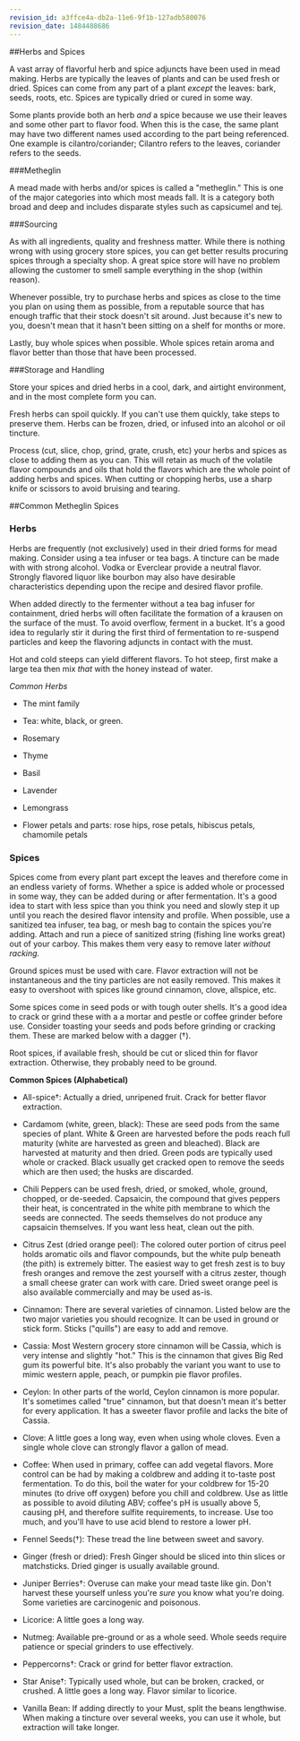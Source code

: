 ```yaml
---
revision_id: a3ffce4a-db2a-11e6-9f1b-127adb580076
revision_date: 1484488686
---
```


##Herbs and Spices

A vast array of flavorful herb and spice adjuncts have been used in mead making. Herbs are typically the leaves of plants and can be used fresh or dried. Spices can come from any part of a plant *except* the leaves: bark, seeds, roots, etc. Spices are typically dried or cured in some way.

Some plants provide both an herb *and* a spice because we use their leaves and some other part to flavor food. When this is the case, the same plant may have two different names used according to the part being referenced. One example is cilantro/coriander; Cilantro refers to the leaves, coriander refers to the seeds.

###Metheglin

A mead made with herbs and/or spices is called a "metheglin." This is one of the major categories into which most meads fall. It is a category both broad and deep and includes disparate styles such as capsicumel and tej.
 
###Sourcing

As with all ingredients, quality and freshness matter. While there is nothing wrong with using grocery store spices, you can get better results procuring spices through a specialty shop. A great spice store will have no problem allowing the customer to smell sample everything in the shop (within reason). 

Whenever possible, try to purchase herbs and spices as close to the time you plan on using them as possible, from a reputable source that has enough traffic that their stock doesn't sit around. Just because it's new to you, doesn't mean that it hasn't been sitting on a shelf for months or more.

Lastly, buy whole spices when possible. Whole spices retain aroma and flavor better than those that have been processed.
 
###Storage and Handling

Store your spices and dried herbs in a cool, dark, and airtight environment, and in the most complete form you can. 

Fresh herbs can spoil quickly. If you can't use them quickly, take steps to preserve them. Herbs can be frozen, dried, or infused into an alcohol or oil tincture.
 
Process (cut, slice, chop, grind, grate, crush, etc) your herbs and spices as close to adding them as you can. This will retain as much of the volatile flavor compounds and oils that hold the flavors which are the whole point of adding herbs and spices. When cutting or chopping herbs, use a sharp knife or scissors to avoid bruising and tearing.

##Common Metheglin Spices

### Herbs

Herbs are frequently (not exclusively) used in their dried forms for mead making. Consider using a tea infuser or tea bags. A tincture can be made with with strong alcohol. Vodka or Everclear provide a neutral flavor. Strongly flavored liquor like bourbon may also have desirable characteristics depending upon the recipe and desired flavor profile.

When added directly to the fermenter without a tea bag infuser for containment, dried herbs will often facilitate the formation of a krausen on the surface of the must. To avoid overflow, ferment in a bucket. It's a good idea to regularly stir it during the first third of fermentation to re-suspend particles and keep the flavoring adjuncts in contact with the must.

Hot and cold steeps can yield different flavors. To hot steep, first make a large tea then mix *that* with the honey instead of water.

*Common Herbs*

* The mint family

* Tea: white, black, or green. 

* Rosemary

* Thyme 

* Basil 

* Lavender 

* Lemongrass 

* Flower petals and parts: rose hips, rose petals, hibiscus petals, chamomile petals

### Spices

Spices come from every plant part except the leaves and therefore come in an endless variety of forms. Whether a spice is added whole or processed in some way, they can be added during or after fermentation. It's a good idea to start with less spice than you think you need and slowly step it up until you reach the desired flavor intensity and profile. When possible, use a sanitized tea infuser, tea bag, or mesh bag to contain the spices you're adding. Attach and run a piece of sanitized string (fishing line works great) out of your carboy. This makes them very easy to remove later *without racking.*

Ground spices must be used with care. Flavor extraction will not be instantaneous and the tiny particles are not easily removed. This makes it easy to overshoot with spices like ground cinnamon, clove, allspice, etc.

Some spices come in seed pods or with tough outer shells. It's a good idea to crack or grind these with a a mortar and pestle or coffee grinder before use. Consider toasting your seeds and pods before grinding or cracking them. These are marked below with a dagger (†).

Root spices, if available fresh, should be cut or sliced thin for flavor extraction. Otherwise, they probably need to be ground.

**Common Spices (Alphabetical)**

* All-spice†: Actually a dried, unripened fruit. Crack for better flavor extraction.

* Cardamom (white, green, black): These are seed pods from the same species of plant. White &amp; Green are harvested before the pods reach full maturity (white are harvested as green and bleached). Black are harvested at maturity and then dried. Green pods are typically used whole or cracked. Black usually get cracked open to remove the seeds which are then used; the husks are discarded.

* Chili Peppers can be used fresh, dried, or smoked, whole, ground, chopped, or de-seeded. Capsaicin, the compound that gives peppers their heat, is concentrated in the white pith membrane to which the seeds are connected. The seeds themselves do not produce any capsaicin themselves. If you want less heat, clean out the pith.

* Citrus Zest (dried orange peel): The colored outer portion of citrus peel holds aromatic oils and flavor compounds, but the white pulp beneath (the pith) is extremely bitter. The easiest way to get fresh zest is to buy fresh oranges and remove the zest yourself with a citrus zester, though a small cheese grater can work with care. Dried sweet orange peel is also available commercially and may be used as-is.

* Cinnamon: There are several varieties of cinnamon. Listed below are the two major varieties you should recognize. It can be used in ground or stick form. Sticks ("quills") are easy to add and remove.

 * Cassia: Most Western grocery store cinnamon will be Cassia, which is very intense and slightly "hot." This is the cinnamon that gives Big Red gum its powerful bite. It's also probably the variant you want to use to mimic western apple, peach, or pumpkin pie flavor profiles.

 * Ceylon: In other parts of the world, Ceylon cinnamon is more popular. It's sometimes called "true" cinnamon, but that doesn't mean it's better for every application. It has a sweeter flavor profile and lacks the bite of Cassia.

* Clove: A little goes a long way, even when using whole cloves. Even a single whole clove can strongly flavor a gallon of mead.

* Coffee: When used in primary, coffee can add vegetal flavors. More control can be had by making a coldbrew and adding it to-taste post fermentation. To do this, boil the water for your coldbrew for 15-20 minutes (to drive off oxygen) before you chill and coldbrew. Use as little as possible to avoid diluting ABV; coffee's pH is usually above 5, causing pH, and therefore sulfite requirements, to increase. Use too much, and you'll have to use acid blend to restore a lower pH.

* Fennel Seeds(†): These tread the line between sweet and savory.

* Ginger (fresh or dried): Fresh Ginger should be sliced into thin slices or matchsticks. Dried ginger is usually available ground.

* Juniper Berries†: Overuse can make your mead taste like gin. Don't harvest these yourself unless you're *sure* you know what you're doing. Some varieties are carcinogenic and poisonous.

* Licorice: A little goes a long way.
 
* Nutmeg: Available pre-ground or as a whole seed. Whole seeds require patience or special grinders to use effectively.

* Peppercorns†: Crack or grind for better flavor extraction.
 
* Star Anise†: Typically used whole, but can be broken, cracked, or crushed. A little goes a long way. Flavor similar to licorice.

* Vanilla Bean: If adding directly to your Must, split the beans lengthwise. When making a tincture over several weeks, you can use it whole, but extraction will take longer.
